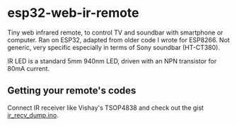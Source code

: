 # esp32-web-ir-remote

Tiny web infrared remote, to control TV and soundbar with smartphone or computer. Ran on ESP32, adapted from older code I wrote for ESP8266. Not generic, very specific especially in terms of Sony soundbar (HT-CT380).

IR LED is a standard 5mm 940nm LED, driven with an NPN transistor for 80mA current.

## Getting your remote's codes

Connect IR receiver like Vishay's TSOP4838 and check out the gist [ir\_recv\_dump.ino](https://gist.github.com/tomash/9fec25d3be57ab1468ac7823dafd9a83).


